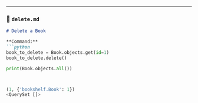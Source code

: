 
---

### 📄 `delete.md`
```markdown
# Delete a Book

**Command:**
```python
book_to_delete = Book.objects.get(id=1)
book_to_delete.delete()

print(Book.objects.all())



(1, {'bookshelf.Book': 1})
<QuerySet []>
